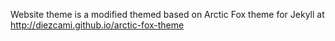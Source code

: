 Website theme is a modified themed based on Arctic Fox theme for Jekyll at http://diezcami.github.io/arctic-fox-theme
